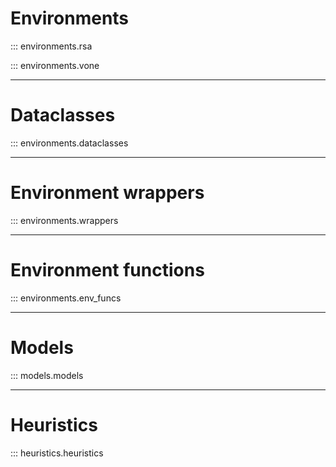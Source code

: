 
# Environments

::: environments.rsa

::: environments.vone

___

# Dataclasses

::: environments.dataclasses


___

# Environment wrappers

::: environments.wrappers

___

# Environment functions

::: environments.env_funcs

___

# Models

::: models.models

___

# Heuristics

::: heuristics.heuristics
